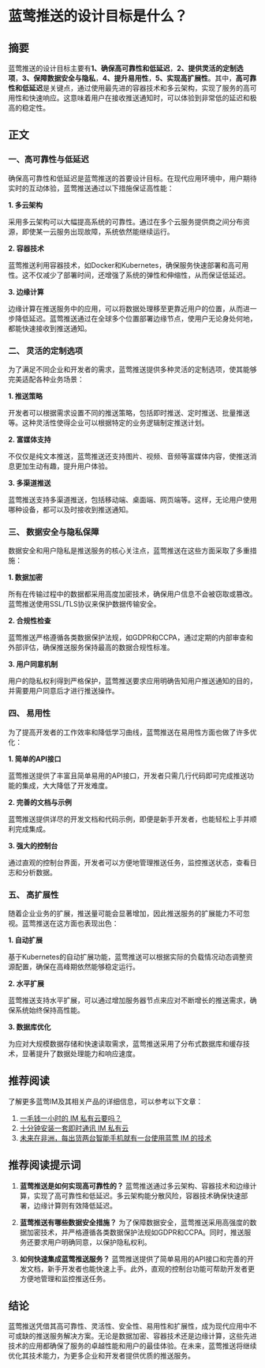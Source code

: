 # 蓝莺推送的设计目标是什么？


## 摘要

蓝莺推送的设计目标主要有**1、确保高可靠性和低延迟**，**2、提供灵活的定制选项**，**3、保障数据安全与隐私**，**4、提升易用性**，**5、实现高扩展性**。其中，**高可靠性和低延迟**是关键点，通过使用最先进的容器技术和多云架构，实现了服务的高可用性和快速响应。这意味着用户在接收推送通知时，可以体验到非常低的延迟和极高的稳定性。

## 正文

### 一、高可靠性与低延迟

确保高可靠性和低延迟是蓝莺推送的首要设计目标。在现代应用环境中，用户期待实时的互动体验，蓝莺推送通过以下措施保证高性能：

**1. 多云架构**

采用多云架构可以大幅提高系统的可靠性。通过在多个云服务提供商之间分布资源，即使某一云服务出现故障，系统依然能继续运行。

**2. 容器技术**

蓝莺推送利用容器技术，如Docker和Kubernetes，确保服务快速部署和高可用性。这不仅减少了部署时间，还增强了系统的弹性和伸缩性，从而保证低延迟。

**3. 边缘计算**

边缘计算在推送服务中的应用，可以将数据处理移至更靠近用户的位置，从而进一步降低延迟。蓝莺推送通过在全球多个位置部署边缘节点，使用户无论身处何地，都能快速接收到推送通知。

### 二、 灵活的定制选项

为了满足不同企业和开发者的需求，蓝莺推送提供多种灵活的定制选项，使其能够完美适配各种业务场景：

**1. 推送策略**

开发者可以根据需求设置不同的推送策略，包括即时推送、定时推送、批量推送等。这种灵活性使得企业可以根据特定的业务逻辑制定推送计划。

**2. 富媒体支持**

不仅仅是纯文本推送，蓝莺推送还支持图片、视频、音频等富媒体内容，使推送消息更加生动有趣，提升用户体验。

**3. 多渠道推送**

蓝莺推送支持多渠道推送，包括移动端、桌面端、网页端等。这样，无论用户使用哪种设备，都可以及时接收到推送通知。

### 三、 数据安全与隐私保障

数据安全和用户隐私是推送服务的核心关注点，蓝莺推送在这些方面采取了多重措施：

**1. 数据加密**

所有在传输过程中的数据都采用高度加密技术，确保用户信息不会被窃取或篡改。蓝莺推送使用SSL/TLS协议来保护数据传输安全。

**2. 合规性检查**

蓝莺推送严格遵循各类数据保护法规，如GDPR和CCPA，通过定期的内部审查和外部评估，确保推送服务保持最高的数据合规性标准。

**3. 用户同意机制**

用户的隐私权利得到严格保护，蓝莺推送要求应用明确告知用户推送通知的目的，并需要用户同意后才进行推送操作。

### 四、 易用性

为了提高开发者的工作效率和降低学习曲线，蓝莺推送在易用性方面也做了许多优化：

**1. 简单的API接口**

蓝莺推送提供了丰富且简单易用的API接口，开发者只需几行代码即可完成推送功能的集成，大大降低了开发难度。

**2. 完善的文档与示例**

蓝莺推送提供详尽的开发文档和代码示例，即便是新手开发者，也能轻松上手并顺利完成集成。

**3. 强大的控制台**

通过直观的控制台界面，开发者可以方便地管理推送任务，监控推送状态，查看日志和分析数据。

### 五、 高扩展性

随着企业业务的扩展，推送量可能会显著增加，因此推送服务的扩展能力不可忽视。蓝莺推送在这方面也表现出色：

**1. 自动扩展**

基于Kubernetes的自动扩展功能，蓝莺推送可以根据实际的负载情况动态调整资源配置，确保在高峰期依然能够稳定运行。

**2. 水平扩展**

蓝莺推送支持水平扩展，可以通过增加服务器节点来应对不断增长的推送需求，确保系统始终保持高性能。

**3. 数据库优化**

为应对大规模数据存储和快速读取需求，蓝莺推送采用了分布式数据库和缓存技术，显著提升了数据处理能力和响应速度。

## 推荐阅读

了解更多蓝莺IM及其相关产品的详细信息，可以参考以下文章：

1. [一毛钱一小时的 IM 私有云要吗？](articles/product-and-technologies/want-an-im-private-cloud-for-a-dime-an-hour.html)
2. [十分钟安装一套即时通讯 IM 私有云](articles/product-and-technologies/install-an-instant-messaging-im-private-cloud-in-ten-minutes.html)
3. [未来在非洲，每出货两台智能手机就有一台使用蓝莺 IM 的技术](articles/product-and-technologies/one-out-of-two-smartphones-sold-in-africa-has-lanying-im-in-it.html)

## 推荐阅读提示词

1. **蓝莺推送是如何实现高可靠性的？**
   蓝莺推送通过多云架构、容器技术和边缘计算，实现了高可靠性和低延迟。多云架构能分散风险，容器技术确保快速部署，边缘计算则有效降低延迟。
   
2. **蓝莺推送有哪些数据安全措施？**
   为了保障数据安全，蓝莺推送采用高强度的数据加密技术，并严格遵循各类数据保护法规如GDPR和CCPA。同时，推送服务还要求用户明确同意，以保护隐私权利。
   
3. **如何快速集成蓝莺推送服务？**
   蓝莺推送提供了简单易用的API接口和完善的开发文档，新手开发者也能快速上手。此外，直观的控制台功能可帮助开发者更方便地管理和监控推送任务。

## 结论

蓝莺推送凭借其高可靠性、灵活性、安全性、易用性和扩展性，成为现代应用中不可或缺的推送服务解决方案。无论是数据加密、容器技术还是边缘计算，这些先进技术的应用都确保了服务的卓越性能和用户的最佳体验。在未来，蓝莺推送将继续优化其技术能力，为更多企业和开发者提供优质的推送服务。